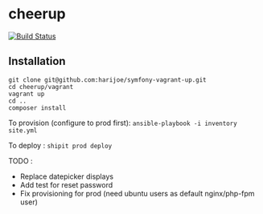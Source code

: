 cheerup
========
[![Build Status](https://travis-ci.org/harijoe/cheerup.svg)](https://github.com/harijoe/cheerup)

## Installation

```
git clone git@github.com:harijoe/symfony-vagrant-up.git
cd cheerup/vagrant
vagrant up
cd ..
composer install
```


To provision (configure to prod first):
`ansible-playbook -i inventory site.yml`

To deploy :
`shipit prod deploy`

TODO :
  - Replace datepicker displays
  - Add test for reset password
  - Fix provisioning for prod (need ubuntu users as default nginx/php-fpm user)